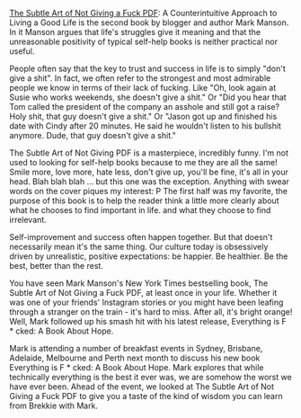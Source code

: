 <a href="https://businessbooks.cc/the-subtle-art-of-not-giving-a-fuck/">The Subtle Art of Not Giving a Fuck PDF</a>: A Counterintuitive Approach to Living a Good Life is the second book by blogger and author Mark Manson. In it Manson argues that life's struggles give it meaning and that the unreasonable positivity of typical self-help books is neither practical nor useful.

People often say that the key to trust and success in life is to simply "don't give a shit". In fact, we often refer to the strongest and most admirable people we know in terms of their lack of fucking. Like "Oh, look again at Susie who works weekends, she doesn't give a shit." Or "Did you hear that Tom called the president of the company an asshole and still got a raise? Holy shit, that guy doesn't give a shit." Or "Jason got up and finished his date with Cindy after 20 minutes. He said he wouldn't listen to his bullshit anymore. Dude, that guy doesn't give a shit."

The Subtle Art of Not Giving PDF is a masterpiece, incredibly funny. I'm not used to looking for self-help books because to me they are all the same! Smile more, love more, hate less, don't give up, you'll be fine, it's all in your head. Blah blah blah ... but this one was the exception. Anything with swear words on the cover piques my interest: P The first half was my favorite, the purpose of this book is to help the reader think a little more clearly about what he chooses to find important in life. and what they choose to find irrelevant.

Self-improvement and success often happen together. But that doesn't necessarily mean it's the same thing. Our culture today is obsessively driven by unrealistic, positive expectations: be happier. Be healthier. Be the best, better than the rest.

You have seen Mark Manson's New York Times bestselling book, The Subtle Art of Not Giving a Fuck PDF, at least once in your life. Whether it was one of your friends' Instagram stories or you might have been leafing through a stranger on the train - it's hard to miss. After all, it's bright orange! Well, Mark followed up his smash hit with his latest release, Everything is F * cked: A Book About Hope.

Mark is attending a number of breakfast events in Sydney, Brisbane, Adelaide, Melbourne and Perth next month to discuss his new book Everything is F * cked: A Book About Hope. Mark explores that while technically everything is the best it ever was, we are somehow the worst we have ever been. Ahead of the event, we looked at The Subtle Art of Not Giving a Fuck PDF to give you a taste of the kind of wisdom you can learn from Brekkie with Mark.

